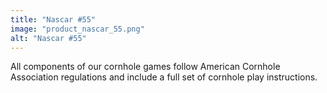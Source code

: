 ```yaml
---
title: "Nascar #55"
image: "product_nascar_55.png"
alt: "Nascar #55"
---
```


All components of our cornhole games follow American Cornhole Association regulations and include a full set of cornhole play instructions.
